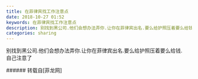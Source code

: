 ```yaml
---
title: 在菲律宾找工作注意点
date: 2018-10-27 01:52
keywords: 在菲律宾找工作注意点
description: 别找到黑公司.他们会想办法弄你.让你在菲律宾出名.要么给护照压着要么给钱.自己注意了
categories: sharing
---
```

<td class="t_f" id="postmessage_2172658">

别找到黑公司.他们会想办法弄你.让你在菲律宾出名.要么给护照压着要么给钱.<br/>
自己注意了<br/>
</td>
###### 转载自[菲龙网]